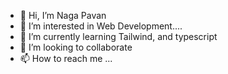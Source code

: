 - 👋 Hi, I’m Naga Pavan
- 👀 I’m interested in Web Development....
- 🌱 I’m currently learning Tailwind, and typescript
- 💞️ I’m looking to collaborate 
- 📫 How to reach me ...

<!---
Pavan1509/Pavan1509 is a ✨ special ✨ repository because its `README.md` (this file) appears on your GitHub profile.
You can click the Preview link to take a look at your changes.
--->
